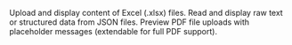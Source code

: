Upload and display content of Excel (.xlsx) files.
Read and display raw text or structured data from JSON files.
Preview PDF file uploads with placeholder messages (extendable for full PDF support).
